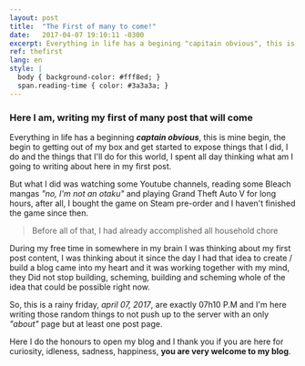 ```yaml
---
layout: post
title:  "The First of many to come!"
date:   2017-04-07 19:10:11 -0300
excerpt: Everything in life has a begining "capitain obvious", this is mine begin, the begin to getting out of my box and get started to expose things that I did, I do and the things that I'll do for...
ref: thefirst
lang: en
style: |
  body { background-color: #fff8ed; }
  span.reading-time { color: #3a3a3a; }
---
```

### Here I am, writing my first of many post that will come

Everything in life has a beginning ***captain obvious***, this is mine begin, the begin to getting out of my box and get started to expose things that I did, I do and the things that I'll do for this world, I spent all day thinking what am I going to writing about here in my first post.  

But what I did was watching some Youtube channels, reading some Bleach mangas *"no, I'm not an otaku"* and playing Grand Theft Auto V for long hours, after all, I bought the game on Steam pre-order and I haven't finished the game since then.  

> Before all of that, I had already accomplished all household chore  

During my free time in somewhere in my brain I was thinking about my first post content, I was thinking about it since the day I had that idea to create / build a blog came into my heart and it was working together with my mind, they Did not stop building, scheming, building and scheming whole of the idea that could be possible right now.  

So, this is a rainy friday, *april 07, 2017*, are exactly 07h10 P.M and I'm here writing those random things to not push up to the server with an only *"about"* page but at least one post page.  

Here I do the honours to open my blog and I thank you if you are here for curiosity, idleness, sadness, happiness, **you are very welcome to my blog**.
